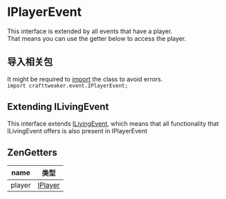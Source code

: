 # IPlayerEvent

This interface is extended by all events that have a player.  
That means you can use the getter below to access the player.

## 导入相关包

It might be required to [import](/AdvancedFunctions/Import/) the class to avoid errors.  
`import crafttweaker.event.IPlayerEvent;`

## Extending ILivingEvent

This interface extends [ILivingEvent](/Vanilla/Events/Events/ILivingEvent/), which means that all functionality that ILivingEvent offers is also present in IPlayerEvent

## ZenGetters

| name   | 类型                                   |
| ------ | ------------------------------------ |
| player | [IPlayer](/Vanilla/Players/IPlayer/) |